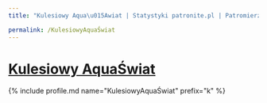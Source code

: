 ```yaml
---
title: "Kulesiowy Aqua\u015Awiat | Statystyki patronite.pl | Patromierz"

permalink: /KulesiowyAquaŚwiat
---
```


# [Kulesiowy AquaŚwiat](https://patronite.pl/KulesiowyAquaŚwiat)

{% include profile.md name="KulesiowyAquaŚwiat" prefix="k" %}
